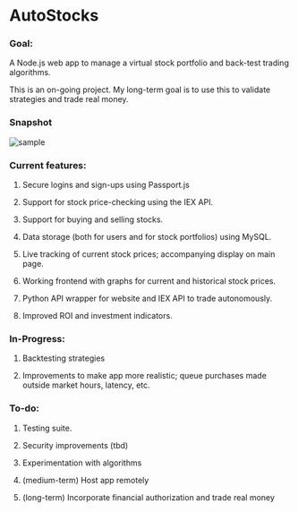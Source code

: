 # AutoStocks

### Goal:
A Node.js web app to manage a virtual stock portfolio and back-test trading algorithms.

This is an on-going project. My long-term goal is to use this to validate strategies and trade real money.

### Snapshot

![sample](https://imgur.com/a/gf1y7tj)

### Current features:

1) Secure logins and sign-ups using Passport.js

2) Support for stock price-checking using the IEX API.

3) Support for buying and selling stocks.

4) Data storage (both for users and for stock portfolios) using MySQL.

5) Live tracking of current stock prices; accompanying display on main page.

6) Working frontend with graphs for current and historical stock prices.

7) Python API wrapper for website and IEX API to trade autonomously.

8) Improved ROI and investment indicators.

### In-Progress:

1) Backtesting strategies

2) Improvements to make app more realistic; queue purchases made outside market hours, latency, etc.

### To-do:

1) Testing suite.

2) Security improvements (tbd)

3) Experimentation with algorithms

4) (medium-term) Host app remotely

5) (long-term) Incorporate financial authorization and trade real money
